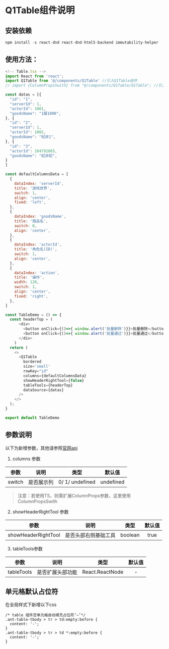 # Q1Table组件说明

## 安装依赖
```javascript
npm install -s react-dnd react-dnd-html5-backend immutability-helper
```

## 使用方法：
```javascript
<!-- Table.tsx -->
import React from 'react';
import Q1Table from '@/components/Q1Table' //引入Q1Table组件
// import {ColumnPropsSwith} from "@/components/Q1Table/Q1Table"; //引入类型验证

const datas = [{
  "id": "1",
  "serverId": 1,
  "actorId": 1001,
  "goodsName": "1服1000",
}, {
  "id": "2",
  "serverId": 1,
  "actorId": 1002,
  "goodsName": "妃非1",
}, {
  "id": "3",
  "actorId": 104792065,
  "goodsName": "妃非妃",
}
]

const defaultColumnsData = [
  {
    dataIndex: 'serverId',
    title: '游戏世界',
    switch: 1,
    align: 'center',
    fixed: 'left',
  },
  {
    dataIndex: 'goodsName',
    title: '商品名',
    switch: 0,
    align: 'center',
  },
  {
    dataIndex: 'actorId',
    title: '角色名(ID)',
    switch: 1,
    align: 'center',
  },
  {
    dataIndex: 'action',
    title: '操作',
    width: 120,
    switch: 1,
    align: 'center',
    fixed: 'right',
  },
]

const TableDemo = () => {
  const headerTop = (
      <div>
        <button onClick={()=>{ window.alert('批量删除')}}>批量删除</button>
        <button onClick={()=>{ window.alert('批量通过')}}>批量通过</button>
      </div>
    )
  return (
    <>
      <Q1Table
        bordered
        size='small'
        rowKey="id"
        columns={defaultColumnsData}
        showHeaderRightTool={false}
        tableTools={headerTop}
        dataSource={datas}
      />
    </>
  );
}

export default TableDemo
```

## 参数说明
以下为新增参数，其他请参照[官网api](https://ant.design/components/table-cn/#API)
1. columns 参数

|  参数    |   说明   |   类型   |  默认值  |
|:--------:|:--------:|:--------:|:--------:|
|switch    |是否展示列| 0/ 1/ undefined| undefined|

> 注意：若使用TS，则需扩展ColumnProps参数，这里使用ColumnPropsSwith

2. showHeaderRightTool 参数

|  参数    |   说明   |   类型   |  默认值  |
|:--------:|:--------:|:--------:|:--------:|
|showHeaderRightTool|是否头部右侧基础工具|boolean| true|

3. tableTools参数

|  参数    |   说明   |   类型   |  默认值  |
|:--------:|:--------:|:--------:|:--------:|
|tableTools|是否扩展头部功能|React.ReactNode| - |

## 单元格默认占位符
在全局样式下新增以下css
```
/* table 组件空单元格自动填充占位符‘–’*/
.ant-table-tbody > tr > td:empty:before {
  content: '-';
}
.ant-table-tbody > tr > td *:empty:before {
  content: '-';
}
```
